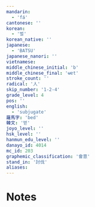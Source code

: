 ```yaml
---
mandarin:
  - 'fá'
cantonese: ''
korean:
  - '벌'
korean_native: ''
japanese:
  - 'BATSU'
japanese_nanori: ''
vietnamese:
middle_chinese_initial: 'b'
middle_chinese_final: 'ʉɐt'
stroke_count: ''
radical: '人'
skip_number: '1-2-4'
grade_level: 4
pos: ''
english:
  - 'subjugate'
羅馬字: 'bed'
韓文: '벋'
joyo_level: ''
hsk_level: ''
hanmun_edu_level: ''
danayo_id: 4014
mc_id: 203
graphemic_classification: '會意'
stand_in: '討伐'
aliases:
---
```


# Notes
